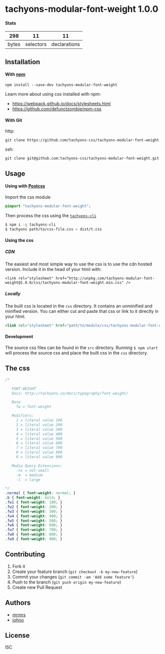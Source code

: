 # tachyons-modular-font-weight 1.0.0



#### Stats

298 | 11 | 11
---|---|---
bytes | selectors | declarations

## Installation

#### With [npm](https://npmjs.com)

```
npm install --save-dev tachyons-modular-font-weight
```

Learn more about using css installed with npm:
* https://webpack.github.io/docs/stylesheets.html
* https://github.com/defunctzombie/npm-css

#### With Git

http:
```
git clone https://github.com/tachyons-css/tachyons-modular-font-weight
```

ssh:
```
git clone git@github.com:tachyons-css/tachyons-modular-font-weight.git
```

## Usage

#### Using with [Postcss](https://github.com/postcss/postcss)

Import the css module

```css
@import "tachyons-modular-font-weight";
```

Then process the css using the [`tachyons-cli`](https://github.com/tachyons-css/tachyons-cli)

```sh
$ npm i -g tachyons-cli
$ tachyons path/to/css-file.css > dist/t.css
```

#### Using the css

##### CDN
The easiest and most simple way to use the css is to use the cdn hosted version. Include it in the head of your html with:

```
<link rel="stylesheet" href="http://unpkg.com/tachyons-modular-font-weight@1.0.0/css/tachyons-modular-font-weight.min.css" />
```

##### Locally
The built css is located in the `css` directory. It contains an unminified and minified version.
You can either cut and paste that css or link to it directly in your html.

```html
<link rel="stylesheet" href="path/to/module/css/tachyons-modular-font-weight">
```

#### Development

The source css files can be found in the `src` directory.
Running `$ npm start` will process the source css and place the built css in the `css` directory.

## The css

```css
/*

   FONT WEIGHT
   Docs: http://tachyons.io/docs/typography/font-weight/

   Base
     fw = font-weight

   Modifiers:
     1 = literal value 100
     2 = literal value 200
     3 = literal value 300
     4 = literal value 400
     5 = literal value 500
     6 = literal value 600
     7 = literal value 700
     8 = literal value 800
     9 = literal value 900

   Media Query Extensions:
     -ns = not-small
     -m  = medium
     -l  = large

*/
.normal { font-weight: normal; }
.b { font-weight: bold; }
.fw1 { font-weight: 100; }
.fw2 { font-weight: 200; }
.fw3 { font-weight: 300; }
.fw4 { font-weight: 400; }
.fw5 { font-weight: 500; }
.fw6 { font-weight: 600; }
.fw7 { font-weight: 700; }
.fw8 { font-weight: 800; }
.fw9 { font-weight: 900; }
```

## Contributing

1. Fork it
2. Create your feature branch (`git checkout -b my-new-feature`)
3. Commit your changes (`git commit -am 'Add some feature'`)
4. Push to the branch (`git push origin my-new-feature`)
5. Create new Pull Request

## Authors

* [mrmrs](http://mrmrs.io)
* [johno](http://johnotander.com)

## License

ISC

